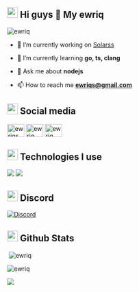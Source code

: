 
<h2 width="100%"><img width="25" src="" /> Hi guys 👋 My ewriq </h2>

<p align="left"><img src="https://komarev.com/ghpvc/?username=ewriq&label=Profile%20views&color=0e75b6&style=flat" alt="ewriq" /> </p>



- 🔭 I’m currently working on [Solarss](https://solarss.com.tr/)

- 🌱 I’m currently learning **go, ts, clang**

- 💬 Ask me about **nodejs**

- 📫 How to reach me **ewriqs@gmail.com**

<h2 align="left">  <img width="25" src="" /> Social media </h2>
<p align="left">
<a href="https://instagram.com/ewriqs" target="blank"><img align="center" src="https://raw.githubusercontent.com/rahuldkjain/github-profile-readme-generator/master/src/images/icons/Social/instagram.svg" alt="ewriqs" height="30" width="40" /></a>
<a href="https://www.youtube.com/c/ewriq" target="blank"><img align="center" src="https://raw.githubusercontent.com/rahuldkjain/github-profile-readme-generator/master/src/images/icons/Social/youtube.svg" alt="ewriq" height="30" width="40" /></a>
<a href="https://discord.gg/ewriq" target="blank"><img align="center" src="https://raw.githubusercontent.com/rahuldkjain/github-profile-readme-generator/master/src/images/icons/Social/discord.svg" alt="ewriq" height="30" width="40" /></a>
</p>



<h2 width="100%"><img width="25" src="https://emojipedia-us.s3.dualstack.us-west-1.amazonaws.com/thumbs/120/apple/325/gear_2699-fe0f.png" /> Technologies I use</h2>
<img src="https://skillicons.dev/icons?i=bootstrap,replit,css,sass,html,js,ts,next,mongodb,discord,cloudflare,codepen,express,git,github,nodejs,markdown,netlify,python,npm," />
<img src="https://skillicons.dev/icons?i=tailwind,go,react,electron,linux,deno,vercel," /> 



<h2 width="100%"><img width="25" src="" /> Discord</h2>

[![Discord](https://lanyard.cnrad.dev/api/1085964318853566524)](https://discord.com/users/1085964318853566524)

<h2 width="100%"><img width="25" src="" /> Github Stats </h2>


<p>&nbsp;<img align="center" src="https://github-readme-stats.vercel.app/api?username=ewriq&show_icons=true&theme=dark&locale=en" alt="ewriq" /></p>

<p><img align="center" src="https://github-readme-streak-stats.herokuapp.com/?user=ewriq&theme=dark" alt="ewriq" /></p>

<p><img align="center" src="https://github-readme-stats.vercel.app/api/top-langs/?username=ewriq&theme=dark&hide_border=yes&include_all_commits=true&count_private=true&layout=compact"> </p>
